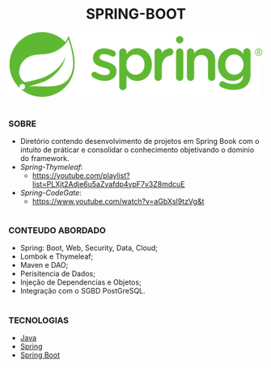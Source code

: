 <h1 align=center>SPRING-BOOT</h1>

<p align="center">
  <img src="spring.png" width="500">
</p>

#
### SOBRE

- Diretório contendo desenvolvimento de projetos em Spring Book com o intuito de práticar e consolidar o conhecimento objetivando o dominio do framework.
- *Spring-Thymeleaf*: 
  - https://youtube.com/playlist?list=PLXjt2Adje6u5aZvafdp4vpF7v3Z8mdcuE
- *Spring-CodeGate*:
  - https://www.youtube.com/watch?v=aGbXsl9tzVg&t
#
### CONTEUDO ABORDADO

- Spring: Boot, Web, Security, Data, Cloud;
- Lombok e Thymeleaf;
- Maven e DAO;
- Perisitencia de Dados;
- Injeção de Dependencias e Objetos;
- Integração com o SGBD PostGreSQL.

#
### TECNOLOGIAS

- [Java](https://docs.oracle.com/en/java)
- [Spring](https://docs.spring.io/spring-framework/docs/current/reference/html/)
- [Spring Boot](https://docs.spring.io/spring-boot/docs/current/reference/htmlsingle/)
